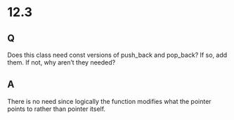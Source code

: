 # 12.3

## Q

Does this class need const versions of push_back and
pop_back? If so, add them. If not, why aren’t they needed?

## A

There is no need since logically the function modifies what the pointer points to rather than pointer itself.